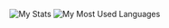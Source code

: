 ![My Stats](https://github-readme-stats.vercel.app/api?username=besaleli&theme=dark&show_icons=true&count_private=true&theme=tokyonight)
![My Most Used Languages](https://github-readme-stats.vercel.app/api/top-langs/?username=besaleli&layout=compact&theme=tokyonight&langscount=10)
